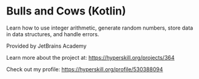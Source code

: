 # Bulls and Cows (Kotlin)

Learn how to use integer arithmetic, generate random numbers, store data in data structures, and handle errors.

Provided by JetBrains Academy

Learn more about the project at:
https://hyperskill.org/projects/364

Check out my profile: https://hyperskill.org/profile/530388094
